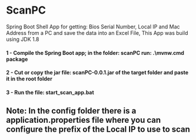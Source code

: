 # ScanPC
Spring Boot Shell App for getting: Bios Serial Number, Local IP and Mac Address from a PC and save the data into an Excel File,
This App was build using JDK 1.8

#### 1 - Compile the Spring Boot app; in the folder: scanPC run: .\mvnw.cmd package 
#### 2 - Cut or copy the jar file: scanPC-0.0.1.jar  of the target folder and paste it in the root folder
#### 3 - Run the file: start_scan_app.bat

## Note: In the config folder there is a application.properties file where you can configure the prefix of the Local IP to use to scan
